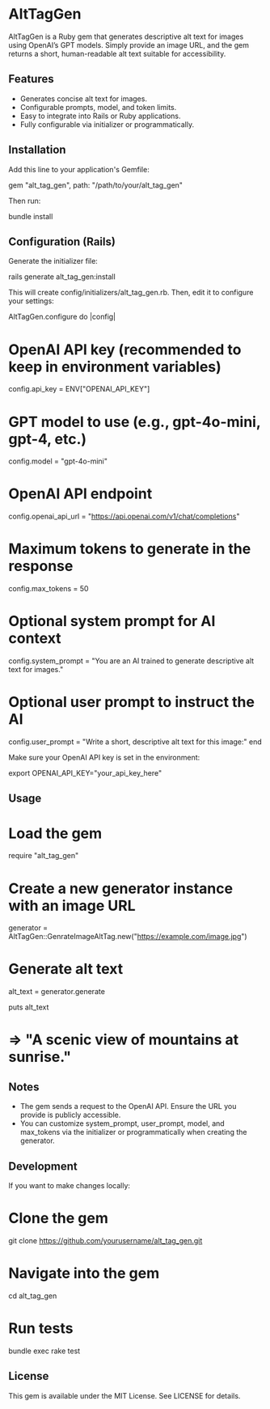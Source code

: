 # AltTagGen

AltTagGen is a Ruby gem that generates descriptive alt text for images using OpenAI’s GPT models. Simply provide an image URL, and the gem returns a short, human-readable alt text suitable for accessibility.

## Features

- Generates concise alt text for images.
- Configurable prompts, model, and token limits.
- Easy to integrate into Rails or Ruby applications.
- Fully configurable via initializer or programmatically.

## Installation

Add this line to your application's Gemfile:

gem "alt_tag_gen", path: "/path/to/your/alt_tag_gen"

Then run:

bundle install

## Configuration (Rails)

Generate the initializer file:

rails generate alt_tag_gen:install

This will create config/initializers/alt_tag_gen.rb. Then, edit it to configure your settings:

AltTagGen.configure do |config|
  # OpenAI API key (recommended to keep in environment variables)
  config.api_key = ENV["OPENAI_API_KEY"]

  # GPT model to use (e.g., gpt-4o-mini, gpt-4, etc.)
  config.model = "gpt-4o-mini"

  # OpenAI API endpoint
  config.openai_api_url = "https://api.openai.com/v1/chat/completions"

  # Maximum tokens to generate in the response
  config.max_tokens = 50

  # Optional system prompt for AI context
  config.system_prompt = "You are an AI trained to generate descriptive alt text for images."

  # Optional user prompt to instruct the AI
  config.user_prompt = "Write a short, descriptive alt text for this image:"
end

Make sure your OpenAI API key is set in the environment:

export OPENAI_API_KEY="your_api_key_here"

## Usage

# Load the gem
require "alt_tag_gen"

# Create a new generator instance with an image URL
generator = AltTagGen::GenrateImageAltTag.new("https://example.com/image.jpg")

# Generate alt text
alt_text = generator.generate

puts alt_text
# => "A scenic view of mountains at sunrise."

## Notes

- The gem sends a request to the OpenAI API. Ensure the URL you provide is publicly accessible.
- You can customize system_prompt, user_prompt, model, and max_tokens via the initializer or programmatically when creating the generator.

## Development

If you want to make changes locally:

# Clone the gem
git clone https://github.com/yourusername/alt_tag_gen.git

# Navigate into the gem
cd alt_tag_gen

# Run tests
bundle exec rake test

## License

This gem is available under the MIT License. See LICENSE for details.
